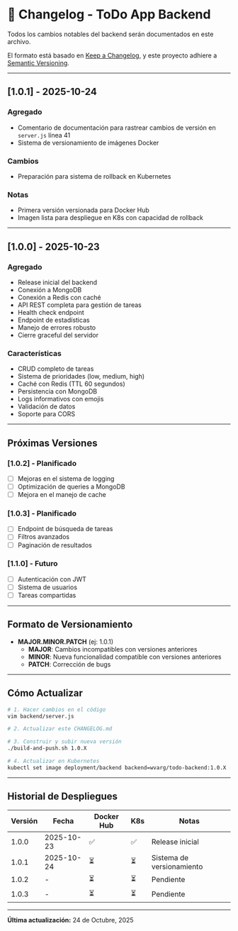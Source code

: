 # 📝 Changelog - ToDo App Backend

Todos los cambios notables del backend serán documentados en este archivo.

El formato está basado en [Keep a Changelog](https://keepachangelog.com/es-ES/1.0.0/),
y este proyecto adhiere a [Semantic Versioning](https://semver.org/lang/es/).

---

## [1.0.1] - 2025-10-24

### Agregado
- Comentario de documentación para rastrear cambios de versión en `server.js` línea 41
- Sistema de versionamiento de imágenes Docker

### Cambios
- Preparación para sistema de rollback en Kubernetes

### Notas
- Primera versión versionada para Docker Hub
- Imagen lista para despliegue en K8s con capacidad de rollback

---

## [1.0.0] - 2025-10-23

### Agregado
- Release inicial del backend
- Conexión a MongoDB
- Conexión a Redis con caché
- API REST completa para gestión de tareas
- Health check endpoint
- Endpoint de estadísticas
- Manejo de errores robusto
- Cierre graceful del servidor

### Características
- CRUD completo de tareas
- Sistema de prioridades (low, medium, high)
- Caché con Redis (TTL 60 segundos)
- Persistencia con MongoDB
- Logs informativos con emojis
- Validación de datos
- Soporte para CORS

---

## Próximas Versiones

### [1.0.2] - Planificado
- [ ] Mejoras en el sistema de logging
- [ ] Optimización de queries a MongoDB
- [ ] Mejora en el manejo de cache

### [1.0.3] - Planificado
- [ ] Endpoint de búsqueda de tareas
- [ ] Filtros avanzados
- [ ] Paginación de resultados

### [1.1.0] - Futuro
- [ ] Autenticación con JWT
- [ ] Sistema de usuarios
- [ ] Tareas compartidas

---

## Formato de Versionamiento

- **MAJOR.MINOR.PATCH** (ej: 1.0.1)
  - **MAJOR**: Cambios incompatibles con versiones anteriores
  - **MINOR**: Nueva funcionalidad compatible con versiones anteriores
  - **PATCH**: Corrección de bugs

---

## Cómo Actualizar

```bash
# 1. Hacer cambios en el código
vim backend/server.js

# 2. Actualizar este CHANGELOG.md

# 3. Construir y subir nueva versión
./build-and-push.sh 1.0.X

# 4. Actualizar en Kubernetes
kubectl set image deployment/backend backend=wvarg/todo-backend:1.0.X -n todo-app
```

---

## Historial de Despliegues

| Versión | Fecha | Docker Hub | K8s | Notas |
|---------|-------|------------|-----|-------|
| 1.0.0 | 2025-10-23 | ✅ | ✅ | Release inicial |
| 1.0.1 | 2025-10-24 | ⏳ | ⏳ | Sistema de versionamiento |
| 1.0.2 | - | ⏳ | ⏳ | Pendiente |
| 1.0.3 | - | ⏳ | ⏳ | Pendiente |

---

**Última actualización:** 24 de Octubre, 2025
